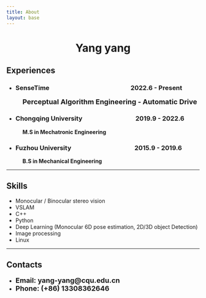 ```yaml
---
title: About
layout: base
---
```

<!-- ![Profile Image]({% if site.external-image %}{{ site.picture }}{% else %}{{ site.url }}/{{ site.picture }}{% endif %}) -->

<!-- ({% if site.external-image %}{{ site.picture }}{% else %}{{ site.url }}/{{ site.picture }}{% endif %}) -->

<!-- ![Profile Image](assets\images\zhengzhuang.jpg) -->

# <center> Yang yang

## Experiences

* ### SenseTime &emsp;&emsp;&emsp;&emsp;&emsp;&emsp;&emsp;&emsp;&emsp;&emsp;&emsp;&emsp;&nbsp;&nbsp; 2022.6 - Present

<p style="text-indent: 3em;"><strong><font size="4">Perceptual Algorithm Engineering - Automatic Drive
</font></strong></p>

* ### Chongqing University &emsp;&emsp;&emsp;&emsp;&emsp;&emsp;&emsp;&emsp; 2019.9 - 2022.6

<p style="text-indent: 3em;"><strong>M.S in Mechatronic Engineering</strong></p>

* ### Fuzhou University &emsp;&emsp;&emsp;&emsp;&emsp;&emsp;&emsp;&emsp;&emsp;&nbsp;&nbsp;&thinsp; 2015.9 - 2019.6

<p style="text-indent: 3em;"><strong>B.S in Mechanical Engineering</strong></p>

---
<!-- <ul class="Experience-list">
    <p style="text-indent: 4em;"><strong><li>dsafsdf</li></strong></p>
    <p ><font size="4"><strong>2019.9 - 2022.6 </strong></font></p>
    <li style="text-indent: 2em;"><strong>dsafsdf</strong></li> 
    <p ><font size="4"><strong>2015.9 - 2019.6 </strong></font></p>
    <li style="text-indent: 2em;"><strong>dsafsdf</strong></li> 
    <li><strong><font size="4">c</font></strong></li>
    <li><strong><font size="4">2019.9 - 2022.6</font></strong></li>
    <li><strong><font size="4">2015.9 - 2019.6</font></strong></li>
    <p>
    &amp;nbsp;是最常用的空格&nbsp;寬度是按空&emsp;白鍵的大小&nbsp;&nbsp;但&amp;nbsp寬度不固定;
    </p>
</ul> -->

<!-- <p>Lorem Lorem ipsum dolor sit amet, consectetur adipisicing elit, sed do eiusmod
tempor incididunt ut labore et dolore magna aliqua. Ut enim ad minim veniam,
quis nostrud exercitation ullamco laboris nisi ut aliquip ex ea commodo
consequat. Duis aute irure dolor in reprehenderit in voluptate velit esse
cillum dolore eu fugiat nulla pariatur. Excepteur sint occaecat cupidatat non
proident, sunt in culpa qui officia deserunt mollit anim id est laborum.</p>

<p>Lorem ipsum dolor sit amet, consectetur adipisicing elit, sed do eiusmod
tempor incididunt ut labore et dolore magna aliqua. Ut enim ad minim veniam,
quis nostrud exercitation ullamco laboris nisi ut aliquip ex ea commodo
consequat. Duis aute irure dolor in reprehenderit in voluptate velit esse
cillum dolore eu fugiat nulla pariatur. Excepteur sint occaecat cupidatat non
proident, sunt in culpa qui officia deserunt mollit anim id est laborum.</p> -->

<h2>Skills</h2>

<ul class="Skills-list">
 <li>Monocular / Binocular stereo vision</li>
 <li>VSLAM</li>
 <li>C++</li>
 <li>Python</li>
 <li>Deep Learning (Monocular 6D pose estimation, 2D/3D object Detection)</li>
 <li>Image processing</li>
 <li>Linux</li>
</ul>

---

<h2>Contacts</h2>
<ul class="Contacts-list">
 <li><strong><font size="4">Email: yang-yang@cqu.edu.cn</font></strong></li>
 <li><strong><font size="4">Phone: (+86) 13308362646</font></strong></li>
</ul>
<!-- <ul>
 <li><a href="https://github.com/">Lorem Lorem</a></li>
 <li><a href="https://github.com/">Ipsum Dolor</a></li>
 <li><a href="https://github.com/">Dolor Lorem</a></li>
</ul> -->
